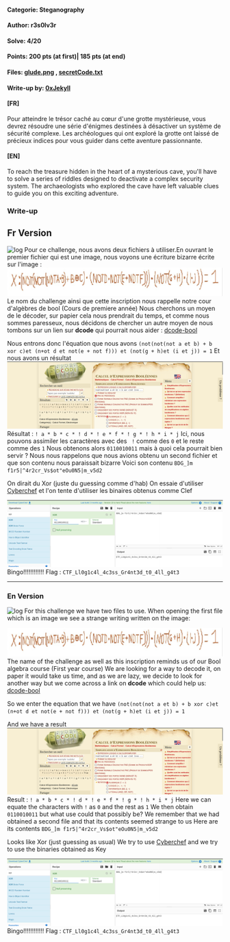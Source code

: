 #### Categorie: Steganography
#### **Author**: r3s0lv3r
#### Solve: 4/20 
#### Points: 200 pts (at first)|   185 pts (at end)
#### Files: [glude.png](Files/glude.png) , [secretCode.txt](Files/secretCode.txt)  
#### Write-up by: [0xJekyll](https://twitter.com/Ted_Kouhouenou) 

#### **[FR]**
Pour atteindre le trésor caché au cœur d'une grotte mystérieuse, vous devrez résoudre une série d'énigmes destinées à désactiver un système de sécurité complexe. Les archéologues qui ont exploré la grotte ont laissé de précieux indices pour vous guider dans cette aventure passionnante.
#### **[EN]**
To reach the treasure hidden in the heart of a mysterious cave, you'll have to solve a series of riddles designed to deactivate a complex security system. The archaeologists who explored the cave have left valuable clues to guide you on this exciting adventure.


### Write-up
## Fr Version 
![log](l0gic.png)
Pour ce challenge, nous avons deux fichiers à utiliser.En ouvrant le premier fichier qui est une image, nous voyons une écriture bizarre écrite sur l'image :
![gic](Images/form.jpeg)
Le nom du challenge ainsi que cette inscription nous rappelle notre cour d'algèbres de bool
(Cours de premiere année)
Nous cherchons un moyen de le décoder, sur papier cela nous prendrait du temps, et comme nous sommes paresseux, nous décidons de chercher un autre moyen de nous tombons sur un lien sur  **dcode**  qui pourrait nous aider : [dcode-bool](https://www.dcode.fr/calcul-expressions-booleennes) 

Nous entrons donc l'équation que nous avons
`(not(not(not a et b) + b xor c)et (n+ot d et not(e + not f))) et (not(g + h)et (i et j)) = 1` 
Et nous avons un résultat
![craft](Images/dcode.png)
Résultat :
`! a * b * c * ! d * ! e * f * ! g * ! h * i * j` 
Ici, nous pouvons assimiler les caractères avec des ` !` comme des `0` et le reste comme des `1` Nous obtenons alors `0110010011` mais à quoi cela pourrait bien servir ?
Nous nous rappelons que nous avions obtenu un second fichier et que son contenu nous paraissait bizarre
Voici son contenu 
`BDG_]m f1r5|^4r2cr_Vs$ot"eOu0N5|m_v5d2` 

On dirait du Xor (juste du guessing comme d'hab) 
On essaie d'utiliser [Cyberchef](https://gchq.github.io/CyberChef/) et l'on tente d'utiliser les binaires obtenus comme Clef

![cyber](Images/cyberchef.png)
Bingo!!!!!!!!!!!!
Flag : `CTF_Ll0g1c4l_4c3ss_Gr4nt3d_t0_4ll_g4t3`

-------------------------------------------------------------------
### En Version 



![log](l0gic.png)
For this challenge we have two files to use. When opening the first file which is an image we see a strange writing written on the image:

![gic](Images/form.jpeg)
The name of the challenge as well as this inscription reminds us of our Bool algebra course
(First year course)
We are looking for a way to decode it, on paper it would take us time, and as we are lazy, we decide to look for another way but we come across a link on **dcode** which could help us: [dcode-bool ](https://www.dcode.fr/calcul-expressions-booleennes)

So we enter the equation that we have 
`(not(not(not a et b) + b xor c)et (n+ot d et not(e + not f))) et (not(g + h)et (i et j)) = 1` 

And we have a result
![craft](Images/dcode.png)
Result :
`! a * b * c * ! d * ! e * f * ! g * ! h * i * j` 
Here we can equate the characters with `!` as `0` and the rest as `1` We then obtain `0110010011` but what use could that possibly be?
We remember that we had obtained a second file and that its contents seemed strange to us
Here are its contents
`BDG_]m f1r5|^4r2cr_Vs$ot"eOu0N5|m_v5d2` 

Looks like Xor (just guessing as usual)
We try to use [Cyberchef](https://gchq.github.io/CyberChef/) and we try to use the binaries obtained as Key

![cyber](Images/cyberchef.png)
Bingo!!!!!!!!!!!!
Flag : `CTF_Ll0g1c4l_4c3ss_Gr4nt3d_t0_4ll_g4t3`
